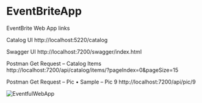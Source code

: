 # EventBriteApp
 
EventBrite Web App links 

Catalog UI 
http://localhost:5220/catalog

Swagger UI
http://localhost:7200/swagger/index.html

Postman Get Request – Catalog Items 
http://localhost:7200/api/catalog/items/?pageIndex=0&pageSize=15

Postman Get Request – Pic 
•	Sample – Pic 9 
http://localhost:7200/api/pic/9


![EventfulWebApp](https://user-images.githubusercontent.com/33888379/80899242-c5e6c200-8cc2-11ea-8a75-d89c04d662d9.PNG)

